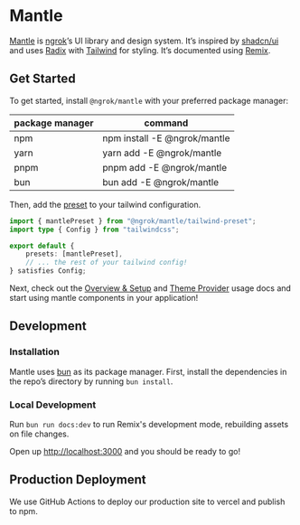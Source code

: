 # Mantle

[Mantle](https://mantle.ngrok.com) is [ngrok](https://ngrok.com/)’s UI library and design system. It’s inspired by [shadcn/ui](https://ui.shadcn.com) and uses [Radix](https://www.radix-ui.com) with [Tailwind](https://tailwindcss.com/) for styling. It’s documented using [Remix](https://remix.run/docs).

## Get Started

To get started, install `@ngrok/mantle` with your preferred package manager:

| package manager | command                      |
| --------------- | ---------------------------- |
| npm             | npm install -E @ngrok/mantle |
| yarn            | yarn add -E @ngrok/mantle    |
| pnpm            | pnpm add -E @ngrok/mantle    |
| bun             | bun add -E @ngrok/mantle     |

Then, add the [preset](https://tailwindcss.com/docs/presets) to your tailwind configuration.

```ts
import { mantlePreset } from "@ngrok/mantle/tailwind-preset";
import type { Config } from "tailwindcss";

export default {
	presets: [mantlePreset],
	// ... the rest of your tailwind config!
} satisfies Config;
```

Next, check out the [Overview & Setup](https://mantle.ngrok.com/) and [Theme Provider](https://mantle.ngrok.com/components/theme-provider) usage docs and start using mantle components in your application!

## Development

### Installation

Mantle uses [bun](https://bun.sh/) as its package manager. First, install the dependencies in the repo’s directory by running `bun install`.

### Local Development

Run `bun run docs:dev` to run Remix's development mode, rebuilding assets on file changes.

Open up [http://localhost:3000](http://localhost:3000) and you should be ready to go!

## Production Deployment

We use GitHub Actions to deploy our production site to vercel and publish to npm.
